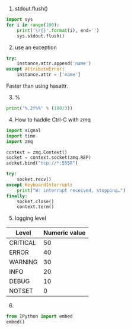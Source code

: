 1. stdout.flush()
```python
import sys
for i in range(100):
    print('\r{}'.format(i), end='')
    sys.stdout.flush()
```

2. use an exception
```python
try:
    instance.attr.append('name')
except AttributeError:
    instance.attr = ['name']
```
Faster than using hasattr.

3. %
```python
print('%.2f%%' % (100/3))
```

4. How to haddle Ctrl-C with zmq
```python
import signal
import time
import zmq

context = zmq.Context()
socket = context.socket(zmq.REP)
socket.bind("tcp://*:5558")

try:
    socket.recv()
except KeyboardInterrupt:
    print("W: interrupt received, stopping…")
finally:
    socket.close()
    context.term()
```

5. logging level

Level | Numeric value
------------ | -------------
CRITICAL | 50
ERROR | 40
WARNING | 30
INFO | 20
DEBUG | 10
NOTSET | 0


6.
```python
from IPython import embed
embed()
```

